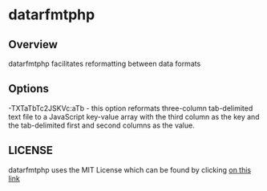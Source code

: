 # datarfmtphp

## Overview 
datarfmtphp facilitates reformatting between data formats

## Options
-TXTaTbTc2JSKVc:aTb - this option reformats three-column tab-delimited text file to a JavaScript key-value array with the third column as the key and the tab-delimited first and second columns as the value.

## LICENSE
datarfmtphp uses the MIT License which can be found by clicking [on this link](https://github.com/ianlow27/datarfmtphp/blob/main/LICENSE.md)
